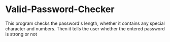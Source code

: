 # Valid-Password-Checker
This program checks the password's length, whether it contains any special character and numbers. Then it tells the user whether the entered password is strong or not
